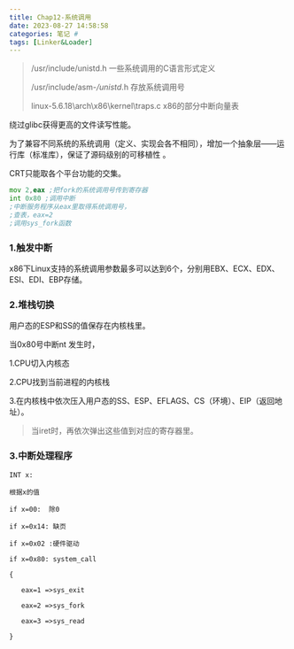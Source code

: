```yaml
---
title: Chap12-系统调用
date: 2023-08-27 14:58:58
categories: 笔记 #
tags: [Linker&Loader]
---
```


> /usr/include/unistd.h  一些系统调用的C语言形式定义
>
> /usr/include/asm-*/unistd*.h 存放系统调用号
>
> linux-5.6.18\arch\x86\kernel\traps.c x86的部分中断向量表

绕过glibc获得更高的文件读写性能。

为了兼容不同系统的系统调用（定义、实现会各不相同），增加一个抽象层——运行库（标准库），保证了源码级别的可移植性  。

CRT只能取各个平台功能的交集。



```asm
mov 2,eax ;把fork的系统调用号传到寄存器
int 0x80 ;调用中断
;中断服务程序从eax里取得系统调用号，
;查表，eax=2
;调用sys_fork函数
```

### 1.触发中断

x86下Linux支持的系统调用参数最多可以达到6个，分别用EBX、ECX、EDX、ESI、EDI、EBP存储。

### 2.堆栈切换

用户态的ESP和SS的值保存在内核栈里。

当0x80号中断nt 发生时，

1.CPU切入内核态

2.CPU找到当前进程的内核栈

3.在内核栈中依次压入用户态的SS、ESP、EFLAGS、CS（环境）、EIP（返回地址）。

> 当iret时，再依次弹出这些值到对应的寄存器里。

### 3.中断处理程序

```
INT x:

根据x的值

if x=00:  除0

if x=0x14: 缺页

if x=0x02 :硬件驱动

if x=0x80: system_call

{

​	eax=1 =>sys_exit

​	eax=2 =>sys_fork

​	eax=3 =>sys_read

}
```

